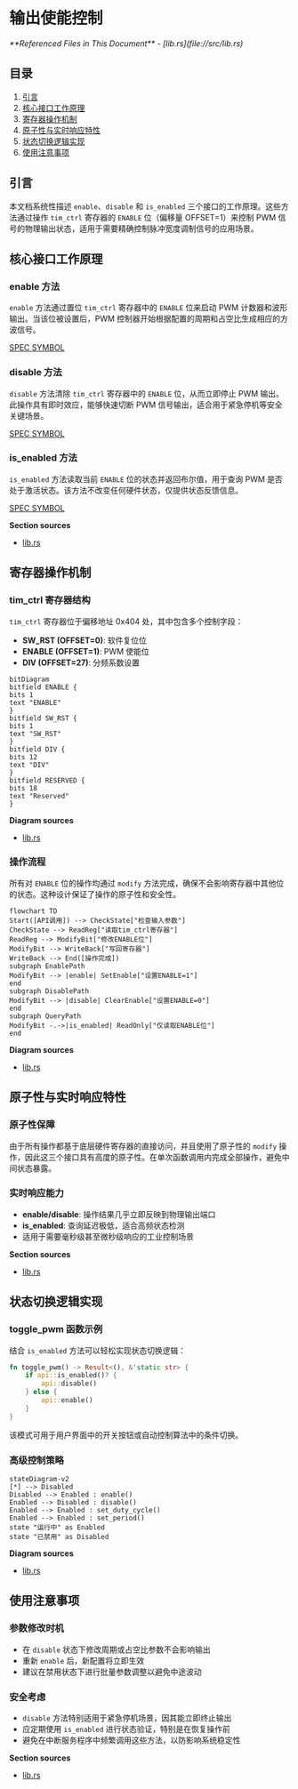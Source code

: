 # 输出使能控制

<cite>
**Referenced Files in This Document**  
- [lib.rs](file://src/lib.rs)
</cite>

## 目录
1. [引言](#引言)
2. [核心接口工作原理](#核心接口工作原理)
3. [寄存器操作机制](#寄存器操作机制)
4. [原子性与实时响应特性](#原子性与实时响应特性)
5. [状态切换逻辑实现](#状态切换逻辑实现)
6. [使用注意事项](#使用注意事项)

## 引言
本文档系统性描述 `enable`、`disable` 和 `is_enabled` 三个接口的工作原理。这些方法通过操作 `tim_ctrl` 寄存器的 `ENABLE` 位（偏移量 OFFSET=1）来控制 PWM 信号的物理输出状态，适用于需要精确控制脉冲宽度调制信号的应用场景。

## 核心接口工作原理

### enable 方法
`enable` 方法通过置位 `tim_ctrl` 寄存器中的 `ENABLE` 位来启动 PWM 计数器和波形输出。当该位被设置后，PWM 控制器开始根据配置的周期和占空比生成相应的方波信号。

[SPEC SYMBOL](file://src/lib.rs#L178-L180)

### disable 方法
`disable` 方法清除 `tim_ctrl` 寄存器中的 `ENABLE` 位，从而立即停止 PWM 输出。此操作具有即时效应，能够快速切断 PWM 信号输出，适合用于紧急停机等安全关键场景。

[SPEC SYMBOL](file://src/lib.rs#L183-L185)

### is_enabled 方法
`is_enabled` 方法读取当前 `ENABLE` 位的状态并返回布尔值，用于查询 PWM 是否处于激活状态。该方法不改变任何硬件状态，仅提供状态反馈信息。

[SPEC SYMBOL](file://src/lib.rs#L188-L190)

**Section sources**
- [lib.rs](file://src/lib.rs#L178-L190)

## 寄存器操作机制

### tim_ctrl 寄存器结构
`tim_ctrl` 寄存器位于偏移地址 0x404 处，其中包含多个控制字段：
- **SW_RST (OFFSET=0)**: 软件复位位
- **ENABLE (OFFSET=1)**: PWM 使能位
- **DIV (OFFSET=27)**: 分频系数设置

```mermaid
bitDiagram
bitfield ENABLE {
bits 1
text "ENABLE"
}
bitfield SW_RST {
bits 1
text "SW_RST"
}
bitfield DIV {
bits 12
text "DIV"
}
bitfield RESERVED {
bits 18
text "Reserved"
}
```

**Diagram sources**
- [lib.rs](file://src/lib.rs#L15-L30)

### 操作流程
所有对 `ENABLE` 位的操作均通过 `modify` 方法完成，确保不会影响寄存器中其他位的状态。这种设计保证了操作的原子性和安全性。

```mermaid
flowchart TD
Start([API调用]) --> CheckState["检查输入参数"]
CheckState --> ReadReg["读取tim_ctrl寄存器"]
ReadReg --> ModifyBit["修改ENABLE位"]
ModifyBit --> WriteBack["写回寄存器"]
WriteBack --> End([操作完成])
subgraph EnablePath
ModifyBit --> |enable| SetEnable["设置ENABLE=1"]
end
subgraph DisablePath
ModifyBit --> |disable| ClearEnable["设置ENABLE=0"]
end
subgraph QueryPath
ModifyBit -.->|is_enabled| ReadOnly["仅读取ENABLE位"]
end
```

**Diagram sources**
- [lib.rs](file://src/lib.rs#L178-L189)

## 原子性与实时响应特性

### 原子性保障
由于所有操作都基于底层硬件寄存器的直接访问，并且使用了原子性的 `modify` 操作，因此这三个接口具有高度的原子性。在单次函数调用内完成全部操作，避免中间状态暴露。

### 实时响应能力
- **enable/disable**: 操作结果几乎立即反映到物理输出端口
- **is_enabled**: 查询延迟极低，适合高频状态检测
- 适用于需要毫秒级甚至微秒级响应的工业控制场景

**Section sources**
- [lib.rs](file://src/lib.rs#L178-L189)

## 状态切换逻辑实现

### toggle_pwm 函数示例
结合 `is_enabled` 方法可以轻松实现状态切换逻辑：

```rust
fn toggle_pwm() -> Result<(), &'static str> {
    if api::is_enabled()? {
        api::disable()
    } else {
        api::enable()
    }
}
```

该模式可用于用户界面中的开关按钮或自动控制算法中的条件切换。

### 高级控制策略
```mermaid
stateDiagram-v2
[*] --> Disabled
Disabled --> Enabled : enable()
Enabled --> Disabled : disable()
Enabled --> Enabled : set_duty_cycle()
Enabled --> Enabled : set_period()
state "运行中" as Enabled
state "已禁用" as Disabled
```

**Diagram sources**
- [lib.rs](file://src/lib.rs#L178-L189)

## 使用注意事项

### 参数修改时机
- 在 `disable` 状态下修改周期或占空比参数不会影响输出
- 重新 `enable` 后，新配置将立即生效
- 建议在禁用状态下进行批量参数调整以避免中途波动

### 安全考虑
- `disable` 方法特别适用于紧急停机场景，因其能立即终止输出
- 应定期使用 `is_enabled` 进行状态验证，特别是在恢复操作前
- 避免在中断服务程序中频繁调用这些方法，以防影响系统稳定性

**Section sources**
- [lib.rs](file://src/lib.rs#L178-L189)